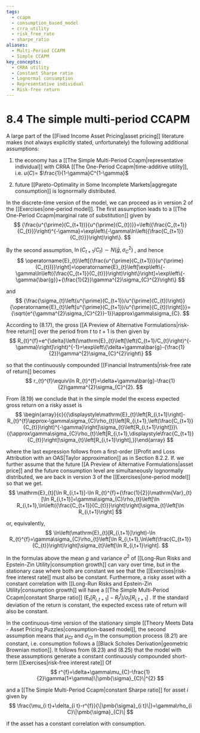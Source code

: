 ```yaml
---
tags:
  - ccapm
  - consumption_based_model
  - crra_utility
  - risk_free_rate
  - sharpe_ratio
aliases:
  - Multi-Period CCAPM
  - Simple CCAPM
key_concepts:
  - CRRA utility
  - Constant Sharpe ratio
  - Lognormal consumption
  - Representative individual
  - Risk-free return
---
```


# 8.4 The simple multi-period CCAPM  

A large part of the [[Fixed Income Asset Pricing|asset pricing]] literature makes (not always explicitly stated, unfortunately) the following additional assumptions:  

1. the economy has a [[The Simple Multi-Period Ccapm|representative individual]] with CRRA [[The One-Period Ccapm|time-additive utility]], i.e. $u(C)=$ $\frac{1}{1-\gamma}C^{1-\gamma}$  

2. future [[Pareto-Optimality in Some Incomplete Markets|aggregate consumption]] is lognormally distributed.  

In the discrete-time version of the model, we can proceed as in version 2 of the [[Exercises|one-period model]]. The first assumption leads to a [[The One-Period Ccapm|marginal rate of substitution]] given by  
$$
{\frac{u^{\prime}(C_{t+1})}{u^{\prime}(C_{t})}}=\left({\frac{C_{t+1}}{C_{t}}}\right)^{-\gamma}=\exp\left\{-\gamma\ln\left({\frac{C_{t+1}}{C_{t}}}\right)\right\}.
$$  

By the second assumption, $\ln\left(C_{t+1}/C_{t}\right)\sim N(\bar{g},\sigma_{C}^{2})$ , and hence  
$$
\operatorname{E}_{t}\left[{\frac{u^{\prime}(C_{t+1})}{u^{\prime}(C_{t})}}\right]=\operatorname{E}_{t}\left[\exp\left\{-\gamma\ln\left({\frac{C_{t+1}}{C_{t}}}\right)\right\}\right]=\exp\left\{-\gamma{\bar{g}}+{\frac{1}{2}}\gamma^{2}\sigma_{C}^{2}\right\}
$$  

and  
$$
{\frac{\sigma_{t}\left(u^{\prime}(C_{t+1})/u^{\prime}(C_{t})\right)}{\operatorname{E}_{t}\left[u^{\prime}(C_{t+1})/u^{\prime}(C_{t})\right]}}={\sqrt{e^{\gamma^{2}\sigma_{C}^{2}}-1}}\approx\gamma\sigma_{C}.
$$  

According to (8.17), the gross [[A Preview of Alternative Formulations|risk-free return]] over the period from $t$ to $t+1$ is then given by  
$$
R_{t}^{f}=e^{\delta}\left(\mathrm{E}_{t}\left[\left(C_{t+1}/C_{t}\right)^{-\gamma}\right]\right)^{-1}=\exp\left\{\delta+\gamma\bar{g}-{\frac{1}{2}}\gamma^{2}\sigma_{C}^{2}\right\}
$$  

so that the continuously compounded [[Financial Instruments|risk-free rate of return]] becomes  
$$
r_{t}^{f}\equiv\ln R_{t}^{f}=\delta+\gamma\bar{g}-\frac{1}{2}\gamma^{2}\sigma_{C}^{2}.
$$  

From (8.19) we conclude that in the simple model the excess expected gross return on a risky asset is  
$$
\begin{array}{c}{{\displaystyle\mathrm{E}_{t}\left[R_{i,t+1}\right]-R_{t}^{f}\approx-\gamma\sigma_{C}\rho_{t}\left[R_{i,t+1},\left(\frac{C_{t+1}}{C_{t}}\right)^{-\gamma}\right]\sigma_{t}\left[R_{i,t+1}\right]}}\ {{\approx\gamma\sigma_{C}\rho_{t}\left[R_{i,t+1},\displaystyle\frac{C_{t+1}}{C_{t}}\right]\sigma_{t}\left[R_{i,t+1}\right],}}\end{array}
$$  

where the last expression follows from a first-order [[Profit and Loss Attribution with an OAS|Taylor approximation]] as in Section 8.2.2. If. we further assume that the future [[A Preview of Alternative Formulations|asset price]] and the future consumption level are simultaneously lognormally distributed, we are back in version 3 of the [[Exercises|one-period model]] so that we get.  
$$
\mathrm{E}_{t}[\ln R_{i,t+1}]-\ln R_{t}^{f}+{\frac{1}{2}}\mathrm{Var}_{t}[\ln R_{i,t+1}]=\gamma\sigma_{C}\rho_{t}\left[\ln R_{i,t+1},\ln\left({\frac{C_{t+1}}{C_{t}}}\right)\right]\sigma_{t}\left[\ln R_{i,t+1}\right]
$$  

or, equivalently,  
$$
\ln\left(\mathrm{E}_{t}[R_{i,t+1}]\right)-\ln R_{t}^{f}=\gamma\sigma_{C}\rho_{t}\left[\ln R_{i,t+1},\ln\left(\frac{C_{t+1}}{C_{t}}\right)\right]\sigma_{t}\left[\ln R_{i,t+1}\right].
$$  

In the formulas above the mean $g$ and variance $\sigma^{2}$ of [[Long-Run Risks and Epstein-Zin Utility|consumption growth]] can vary over time, but in the stationary case where both are constant we see that the [[Exercises|risk-free interest rate]] must also be constant. Furthermore, a risky asset with a constant correlation with [[Long-Run Risks and Epstein-Zin Utility|consumption growth]] will have a [[The Simple Multi-Period Ccapm|constant Sharpe ratio]] $\left(\mathrm{E}_{t}\left[R_{i,t+1}\right]-R_{t}^{f}\right)/\sigma_{t}[R_{i,t+1}]$ . If the standard deviation of the return is constant, the expected excess rate of return will also be constant.  

In the continuous-time version of the stationary simple [[Theory Meets Data - Asset Pricing Puzzles|consumption-based model]], the second assumption means that $\mu_{C t}$ and $\sigma_{C t}$ in the consumption process (8.21) are constant, i.e. consumption follows a [[Black Scholes Derivation|geometric Brownian motion]]. It follows from (8.23) and (8.25) that the model with these assumptions generate a constant continuously compounded short-term [[Exercises|risk-free interest rate]] Of  
$$
r^{f}=\delta+\gamma\mu_{C}-\frac{1}{2}\gamma(1+\gamma)\|\pmb{\sigma}_{C}\|^{2}
$$  

and a [[The Simple Multi-Period Ccapm|constant Sharpe ratio]] for asset $i$ given by  
$$
\frac{\mu_{i t}+\delta_{i t}-r^{f}}{\|\pmb{\sigma}_{i t}\|}=\gamma\rho_{i C}\|\pmb{\sigma}_{C}\|
$$  

if the asset has a constant correlation with consumption.  